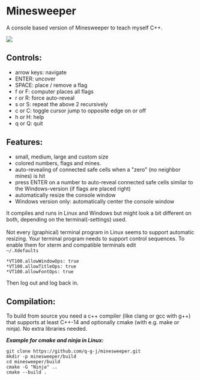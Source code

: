 # Minesweeper

A console based version of Minesweeper to teach myself C++.

![](https://github.com/q-g-j/minesweeper/blob/master/images/game_small.jpg?raw=true)
## Controls:
- arrow keys: navigate
- ENTER: uncover
- SPACE: place / remove a flag
- f or F: computer places all flags
- r or R: force auto-reveal
- s or S: repeat the above 2 recursively
- c or C: toggle cursor jump to opposite edge on or off
- h or H: help
- q or Q: quit
## Features:
- small, medium, large and custom size
- colored numbers, flags and mines.
- auto-revealing of connected safe cells when a "zero" (no neighbor mines) is hit
- press ENTER on a number to auto-reveal connected safe cells similar to the Windows-version (if flags are placed right)
- automatically resize the console window
- Windows version only: automatically center the console window

It compiles and runs in Linux and Windows but might look a bit different on both, depending on the terminal(-settings) used.<br/><br/>
Not every (graphical) terminal program in Linux seems to support automatic resizing. Your terminal program needs to support control sequences. To enable them for xterm and compatible terminals edit <br/>
```~/.Xdefaults```<br/>
```
*VT100.allowWindowOps: true
*VT100.allowTitleOps: true
*VT100.allowFontOps: true
```
Then log out and log back in.

## Compilation:

To build from source you need a c++ compiler (like clang or gcc with g++) that supports at least C++-14 and optionally cmake (with e.g. make or ninja). No extra libraries needed.

***Example for cmake and ninja in Linux:***

```
git clone https://github.com/q-g-j/minesweeper.git
mkdir -p minesweeper/build
cd minesweeper/build
cmake -G "Ninja" ..
cmake --build .
```
